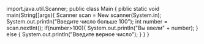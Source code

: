 import.java.util.Scanner;
public class Main
{
piblic static void main(String[]args){
Scanner scan = New scanner(System.in);
System.out.println("Введите число больше 100");
int number = scan.nextInt();
if(number>100){
System.out.println("Вы ввели" + number);
}
else {
System.out.println("Введите верное число");
}
}
}
